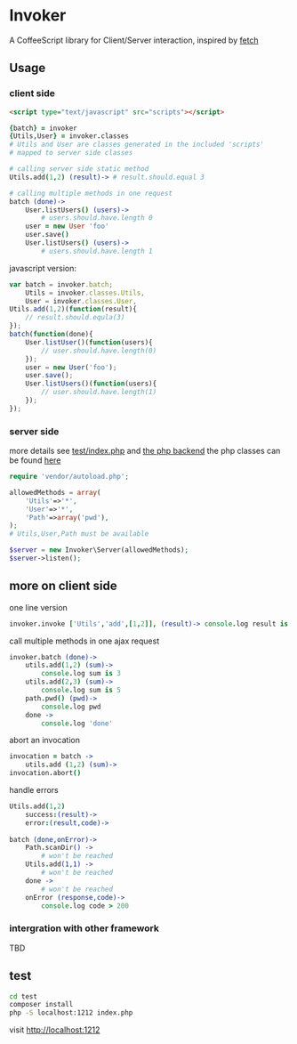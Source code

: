 # Invoker

A CoffeeScript library for Client/Server interaction, inspired by [fetch](https://github.com/ibdknox/fetch)

## Usage

### client side

```html
<script type="text/javascript" src="scripts"></script>
```

```coffeescript
{batch} = invoker
{Utils,User} = invoker.classes
# Utils and User are classes generated in the included 'scripts'
# mapped to server side classes

# calling server side static method
Utils.add(1,2) (result)-> # result.should.equal 3

# calling multiple methods in one request
batch (done)->
	User.listUsers() (users)->
		# users.should.have.length 0
	user = new User 'foo'
	user.save()
	User.listUsers() (users)->
		# users.should.have.length 1
```

javascript version:
```javascript
var batch = invoker.batch;
	Utils = invoker.classes.Utils,
	User = invoker.classes.User,
Utils.add(1,2)(function(result){
	// result.should.equla(3)
});
batch(function(done){
	User.listUser()(function(users){
		// user.should.have.length(0)
	});
	user = new User('foo');
	user.save();
	User.listUsers()(function(users){
		// user.should.have.length(1)
	});
});
```

### server side

more details see [test/index.php](https://github.com/zweifisch/invoker/blob/master/test/index.php) and [the php backend](https://github.com/zweifisch/Invoker-php)
the php classes can be found [here](https://github.com/zweifisch/invoker/tree/master/test/php)

```php
require 'vendor/autoload.php';

allowedMethods = array(
	'Utils'=>'*',
	'User'=>'*',
	'Path'=>array('pwd'),
);
# Utils,User,Path must be available

$server = new Invoker\Server(allowedMethods);
$server->listen();
```

## more on client side

one line version

```coffeescript
invoker.invoke ['Utils','add',[1,2]], (result)-> console.log result is 3
```

call multiple methods in one ajax request

```coffeescript
invoker.batch (done)->
	utils.add(1,2) (sum)->
		console.log sum is 3
	utils.add(2,3) (sum)->
		console.log sum is 5
	path.pwd() (pwd)->
		console.log pwd
	done ->
		console.log 'done'
```

abort an invocation

```coffeescript
invocation = batch ->
	utils.add (1,2) (sum)->
invocation.abort()
```

handle errors

```coffeescript
Utils.add(1,2)
	success:(result)->
	error:(result,code)->
	
batch (done,onError)->
	Path.scanDir() ->
		# won't be reached
	Utils.add(1,1) ->
		# won't be reached
	done ->
		# won't be reached
	onError (response,code)->
		console.log code > 200
```
		
	
### intergration with other framework

TBD

## test

```sh
cd test
composer install
php -S localhost:1212 index.php
```

visit [http://localhost:1212](http://localhost:1212)

